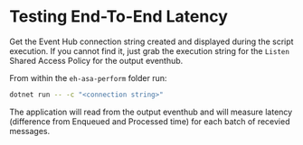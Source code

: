 # Testing End-To-End Latency

Get the Event Hub connection string created and displayed during the script execution. If you cannot find it, just grab the execution string for the `Listen` Shared Access Policy for the output eventhub.

From within the `eh-asa-perform` folder run:

```bash
dotnet run -- -c "<connection string>"
```

The application will read from the output eventhub and will measure latency (difference from Enqueued and Processed time) for each batch of recevied messages.
